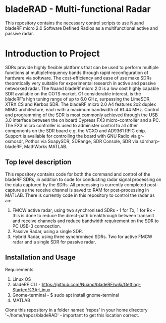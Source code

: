 # bladeRAD - Multi-functional Radar
This repository contains the necessary control scripts to use Nuand bladeRF micro 2.0 Software Defined Radios as a multifunctional active and passive radar.  

# Introduction to Project 
SDRs provide highly flexible platforms that can be used to perform multiple functions at multiplefrequency bands through rapid reconfiguration of hardware via software. The cost-efficiency and ease of use make SDRs theoretically very suitable for experimental research in active and passive networked radar. The Nuand bladeRf micro 2.0 is a low cost highly capable SDR available on the COTS market. Of considerable interest, is the bladeRF’s high tuning range of up to 6.0 GHz, surpassing the LimeSDR, XTRX CS and Kerbos SDR. The bladeRF micro 2.0 A4 features 2x2 duplex MIMO architecture, each with a maximum bandwidth of 61.44 MHz. Control and programming of the SDR is most commonly achieved through the USB 3.0 interface between the on board Cypress FX3 micro-controller and a PC. The FX3 micro controller is used to administer control to all other components on the SDR board e.g. the VCXO and AD9361 RFIC chip. Support is available for controlling the board with GNU Radio via gr-osmosdr, Pothos via SoapySDR, SDRange, SDR Console, SDR via sdrsharp-bladeRF, MathWorks MATLAB.

## Top level description
This repository contains code for both the command and control of the bladeRF SDRs, in addition to code for conducting radar signal processing on the data captured by the SDRs. All processing is currently completed post-capture as the receive channel is saved to RAM for post-processing in MATLAB. 
There is currently code in this repository to control the radar as an:

1. FMCW active radar, using two synchronised SDRs - 1 for Tx, 1 for Rx - this is done to reduce the direct-path breakthrough between transmit and receive channels and reduce bandwidth requirement on the SDR to PC USB-3 conncection. 
2. Passive Radar, using a single SDR. 
3. Hybrid Radar, using three synchronised SDRs. Two for active FMCW radar and a single SDR for passive radar.  

## Installation and Usage

Requirements 
  1. Linux OS
  2. bladeRF CLI - https://github.com/Nuand/bladeRF/wiki/Getting-Started%3A-Linux
  3. Gnome-terminal - $ sudo apt install gnome-terminal
  4. MATLAB

Clone this repository in a folder named 'repos' in your home directory '~/home/repos/bladeRAD' - important to get this location correct. 

